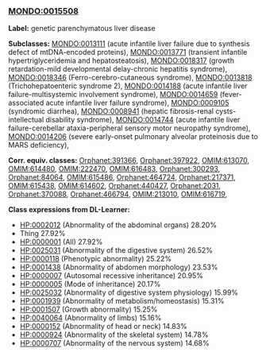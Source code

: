 
### [MONDO:0015508](http://purl.obolibrary.org/obo/MONDO_0015508)
**Label:** genetic parenchymatous liver disease

**Subclasses:** [MONDO:0013111](http://purl.obolibrary.org/obo/MONDO_0013111) (acute infantile liver failure due to synthesis defect of mtDNA-encoded proteins), [MONDO:0013771](http://purl.obolibrary.org/obo/MONDO_0013771) (transient infantile hypertriglyceridemia and hepatosteatosis), [MONDO:0018317](http://purl.obolibrary.org/obo/MONDO_0018317) (growth retardation-mild developmental delay-chronic hepatitis syndrome), [MONDO:0018346](http://purl.obolibrary.org/obo/MONDO_0018346) (Ferro-cerebro-cutaneous syndrome), [MONDO:0013818](http://purl.obolibrary.org/obo/MONDO_0013818) (Trichohepatoenteric syndrome 2), [MONDO:0014188](http://purl.obolibrary.org/obo/MONDO_0014188) (acute infantile liver failure-multisystemic involvement syndrome), [MONDO:0014659](http://purl.obolibrary.org/obo/MONDO_0014659) (fever-associated acute infantile liver failure syndrome), [MONDO:0009105](http://purl.obolibrary.org/obo/MONDO_0009105) (syndromic diarrhea), [MONDO:0008941](http://purl.obolibrary.org/obo/MONDO_0008941) (hepatic fibrosis-renal cysts-intellectual disability syndrome), [MONDO:0014744](http://purl.obolibrary.org/obo/MONDO_0014744) (acute infantile liver failure-cerebellar ataxia-peripheral sensory motor neuropathy syndrome), [MONDO:0014206](http://purl.obolibrary.org/obo/MONDO_0014206) (severe early-onset pulmonary alveolar proteinosis due to MARS deficiency), 

**Corr. equiv. classes:** [Orphanet:391366](http://www.orpha.net/ORDO/Orphanet_391366), [Orphanet:397922](http://www.orpha.net/ORDO/Orphanet_397922), [OMIM:613070](http://purl.obolibrary.org/obo/OMIM_613070), [OMIM:614480](http://purl.obolibrary.org/obo/OMIM_614480), [OMIM:222470](http://purl.obolibrary.org/obo/OMIM_222470), [OMIM:616483](http://purl.obolibrary.org/obo/OMIM_616483), [Orphanet:300293](http://www.orpha.net/ORDO/Orphanet_300293), [Orphanet:84064](http://www.orpha.net/ORDO/Orphanet_84064), [OMIM:615486](http://purl.obolibrary.org/obo/OMIM_615486), [Orphanet:464724](http://www.orpha.net/ORDO/Orphanet_464724), [Orphanet:217371](http://www.orpha.net/ORDO/Orphanet_217371), [OMIM:615438](http://purl.obolibrary.org/obo/OMIM_615438), [OMIM:614602](http://purl.obolibrary.org/obo/OMIM_614602), [Orphanet:440427](http://www.orpha.net/ORDO/Orphanet_440427), [Orphanet:2031](http://www.orpha.net/ORDO/Orphanet_2031), [Orphanet:370088](http://www.orpha.net/ORDO/Orphanet_370088), [Orphanet:466794](http://www.orpha.net/ORDO/Orphanet_466794), [OMIM:213010](http://purl.obolibrary.org/obo/OMIM_213010), [OMIM:616719](http://purl.obolibrary.org/obo/OMIM_616719), 

**Class expressions from DL-Learner:**

- [HP:0002012](http://purl.obolibrary.org/obo/HP_0002012) (Abnormality of the abdominal organs) 28.20%
- Thing 27.92%
- [HP:0000001](http://purl.obolibrary.org/obo/HP_0000001) (All) 27.92%
- [HP:0025031](http://purl.obolibrary.org/obo/HP_0025031) (Abnormality of the digestive system) 26.52%
- [HP:0000118](http://purl.obolibrary.org/obo/HP_0000118) (Phenotypic abnormality) 25.22%
- [HP:0001438](http://purl.obolibrary.org/obo/HP_0001438) (Abnormality of abdomen morphology) 23.53%
- [HP:0000007](http://purl.obolibrary.org/obo/HP_0000007) (Autosomal recessive inheritance) 20.95%
- [HP:0000005](http://purl.obolibrary.org/obo/HP_0000005) (Mode of inheritance) 20.17%
- [HP:0025032](http://purl.obolibrary.org/obo/HP_0025032) (Abnormality of digestive system physiology) 15.99%
- [HP:0001939](http://purl.obolibrary.org/obo/HP_0001939) (Abnormality of metabolism/homeostasis) 15.31%
- [HP:0001507](http://purl.obolibrary.org/obo/HP_0001507) (Growth abnormality) 15.25%
- [HP:0040064](http://purl.obolibrary.org/obo/HP_0040064) (Abnormality of limbs) 15.16%
- [HP:0000152](http://purl.obolibrary.org/obo/HP_0000152) (Abnormality of head or neck) 14.83%
- [HP:0000924](http://purl.obolibrary.org/obo/HP_0000924) (Abnormality of the skeletal system) 14.78%
- [HP:0000707](http://purl.obolibrary.org/obo/HP_0000707) (Abnormality of the nervous system) 14.68%


